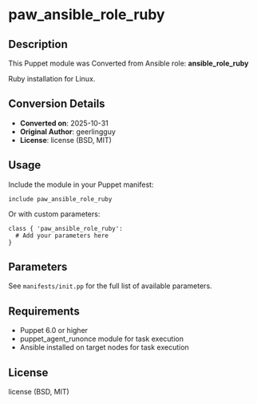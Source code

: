 # paw_ansible_role_ruby

## Description

This Puppet module was Converted from Ansible role: **ansible_role_ruby**

Ruby installation for Linux.

## Conversion Details

- **Converted on**: 2025-10-31
- **Original Author**: geerlingguy
- **License**: license (BSD, MIT)

## Usage

Include the module in your Puppet manifest:

```puppet
include paw_ansible_role_ruby
```

Or with custom parameters:

```puppet
class { 'paw_ansible_role_ruby':
  # Add your parameters here
}
```

## Parameters

See `manifests/init.pp` for the full list of available parameters.

## Requirements

- Puppet 6.0 or higher
- puppet_agent_runonce module for task execution
- Ansible installed on target nodes for task execution

## License

license (BSD, MIT)
